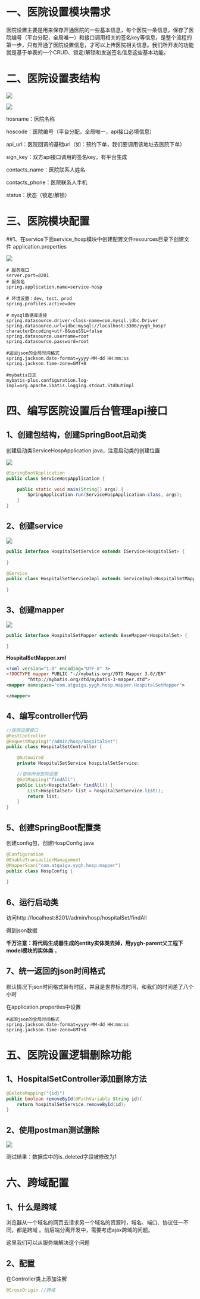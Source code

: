 # 一、医院设置模块需求

医院设置主要是用来保存开通医院的一些基本信息，每个医院一条信息，保存了医院编号（平台分配，全局唯一）和接口调用相关的签名key等信息，是整个流程的第一步，只有开通了医院设置信息，才可以上传医院相关信息。我们所开发的功能就是基于单表的一个CRUD、锁定/解锁和发送签名信息这些基本功能。

# 二、医院设置表结构

![](assets/b39c51fd-d84f-4fee-b50f-3bc8a32d2a1e-20220306145919-hz10z1b.png)

![](assets/343f25cb-19fc-4b08-b20f-4873b78fd599-20220306145919-jld8k2r.png)

hosname：医院名称

hoscode：医院编号（平台分配，全局唯一，api接口必填信息）

api_url：医院回调的基础url（如：预约下单，我们要调用该地址去医院下单）

sign_key：双方api接口调用的签名key，有平台生成

contacts_name：医院联系人姓名

contacts_phone：医院联系人手机

status：状态（锁定/解锁）

# 三、医院模块配置

##1、在service下面service_hosp模块中创建配置文件resources目录下创建文件 application.properties

![](assets/e5ac70b4-b3f7-4ba4-ae94-1d13a640237e-20220306145919-6nnt4vz.png)

```properties
# 服务端口
server.port=8201
# 服务名
spring.application.name=service-hosp

# 环境设置：dev、test、prod
spring.profiles.active=dev

# mysql数据库连接
spring.datasource.driver-class-name=com.mysql.jdbc.Driver
spring.datasource.url=jdbc:mysql://localhost:3306/yygh_hosp?characterEncoding=utf-8&useSSL=false
spring.datasource.username=root
spring.datasource.password=root

#返回json的全局时间格式
spring.jackson.date-format=yyyy-MM-dd HH:mm:ss
spring.jackson.time-zone=GMT+8

#mybatis日志
mybatis-plus.configuration.log-impl=org.apache.ibatis.logging.stdout.StdOutImpl
```

# 四、编写医院设置后台管理api接口

## 1、创建包结构，创建SpringBoot启动类

创建启动类ServiceHospApplication.java，注意启动类的创建位置

![](assets/2ebe3b6e-ea90-4dda-90e8-227c9e12711d-20220306145919-0u6xk6n.png)

```java
@SpringBootApplication
public class ServiceHospApplication {

    public static void main(String[] args) {
        SpringApplication.run(ServiceHospApplication.class, args);
    }
}
```

## 2、创建service

![](assets/176a002c-0216-4a47-bbd4-e59182299902-20220306145919-psvuzll.png)

```java
public interface HospitalSetService extends IService<HospitalSet> {
  
}

@Service
public class HospitalSetServiceImpl extends ServiceImpl<HospitalSetMapper, HospitalSet> implements HospitalSetService {
  
}
```

## 3、创建mapper

![](assets/5db6ad5a-f262-4beb-a75f-470b87f347e9-20220306145919-b931bkd.png)

```java
public interface HospitalSetMapper extends BaseMapper<HospitalSet> {

}
```

**HospitalSetMapper.xml**

```xml
<?xml version="1.0" encoding="UTF-8" ?>
<!DOCTYPE mapper PUBLIC "-//mybatis.org//DTD Mapper 3.0//EN"
        "http://mybatis.org/dtd/mybatis-3-mapper.dtd">
<mapper namespace="com.atguigu.yygh.hosp.mapper.HospitalSetMapper">

</mapper>
```

## 4、编写controller代码

```java
//医院设置接口
@RestController
@RequestMapping("/admin/hosp/hospitalSet")
public class HospitalSetController {

    @Autowired
    private HospitalSetService hospitalSetService;

    //查询所有医院设置
    @GetMapping("findAll")
    public List<HospitalSet> findAll() {
        List<HospitalSet> list = hospitalSetService.list();
        return list;
    }
}
```

## 5、创建SpringBoot配置类

创建config包，创建HospConfig.java

```java
@Configuration
@EnableTransactionManagement
@MapperScan("com.atguigu.yygh.hosp.mapper")
public class HospConfig {
  
}
```

## 6、运行启动类

访问http://localhost:8201//admin/hosp/hospitalSet/findAll

得到json数据

 **千万注意：将代码生成器生成的entity实体类去掉，用yygh-parent父工程下model模块的实体类** 。

## 7、统一返回的json时间格式

默认情况下json时间格式带有时区，并且是世界标准时间，和我们的时间差了八个小时

在application.properties中设置

```properties
#返回json的全局时间格式
spring.jackson.date-format=yyyy-MM-dd HH:mm:ss
spring.jackson.time-zone=GMT+8
```

# 五、医院设置逻辑删除功能

## 1、HospitalSetController添加删除方法

```java
@DeleteMapping("{id}")
public boolean removeById(@PathVariable String id){
    return hospitalSetService.removeById(id);
}
```

## 2、使用postman测试删除

![](assets/5fb38669-1b56-4872-9b04-e5ea0a479317-20220306145919-czqj2fr.png)

测试结果：数据库中的is_deleted字段被修改为1

# 六、跨域配置

## 1、什么是跨域

浏览器从一个域名的网页去请求另一个域名的资源时，域名、端口、协议任一不同，都是跨域 。前后端分离开发中，需要考虑ajax跨域的问题。

这里我们可以从服务端解决这个问题

## 2、配置

在Controller类上添加注解

```java
@CrossOrigin //跨域
```

